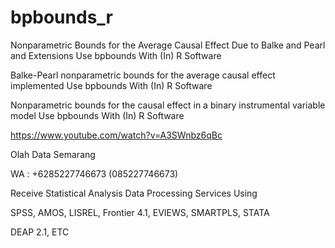 # bpbounds_r
Nonparametric Bounds for the Average Causal Effect Due to Balke and Pearl and Extensions Use bpbounds With (In) R Software

Balke-Pearl nonparametric bounds for the average causal effect implemented Use bpbounds With (In) R Software

Nonparametric bounds for the causal effect in a binary instrumental variable model Use bpbounds With (In) R Software

https://www.youtube.com/watch?v=A3SWnbz6qBc

Olah Data Semarang

WA : +6285227746673 (085227746673)

Receive Statistical Analysis Data Processing Services Using

SPSS, AMOS, LISREL, Frontier 4.1, EVIEWS, SMARTPLS, STATA

DEAP 2.1, ETC
